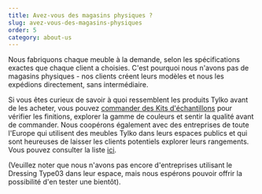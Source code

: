```yaml
---
title: Avez-vous des magasins physiques ?
slug: avez-vous-des-magasins-physiques
order: 5
category: about-us
---
```


Nous fabriquons chaque meuble à la demande, selon les spécifications exactes que chaque client a choisies. C'est pourquoi nous n'avons pas de magasins physiques - nos clients créent leurs modèles et nous les expédions directement, sans intermédiaire.

Si vous êtes curieux de savoir à quoi ressemblent les produits Tylko avant de les acheter, vous pouvez [commander des Kits d'échantillons](https://tylko.com/fr/echantillon-de-matiere/) pour vérifier les finitions, explorer la gamme de couleurs et sentir la qualité avant de commander. Nous coopérons également avec des entreprises de toute l'Europe qui utilisent des meubles Tylko dans leurs espaces publics et qui sont heureuses de laisser les clients potentiels explorer leurs rangements. Vous pouvez consulter la liste [ici](https://tips.tylko.com/en/articles/4413123-est-ce-qu-il-y-a-des-showrooms-ou-des-boutiques-tylko).

(Veuillez noter que nous n'avons pas encore d'entreprises utilisant le Dressing Type03 dans leur espace, mais nous espérons pouvoir offrir la possibilité d'en tester une bientôt).
